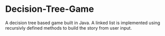 # Decision-Tree-Game

A decision tree based game built in Java. A linked list is implemented using recursivly defined methods to build the story from user input.
